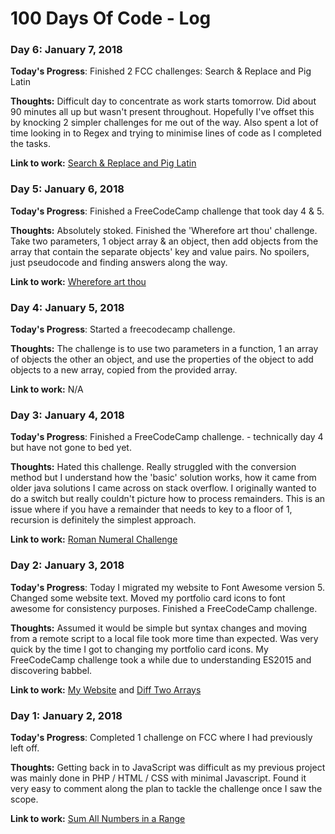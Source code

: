 # 100 Days Of Code - Log

### Day 6: January 7, 2018

**Today's Progress**: Finished 2 FCC challenges: Search & Replace and Pig Latin

**Thoughts:**  Difficult day to concentrate as work starts tomorrow. Did about 90 minutes all up but wasn't present throughout. Hopefully I've offset this by knocking 2 simpler challenges for me out of the way. Also spent a lot of time looking in to Regex and trying to minimise lines of code as I completed the tasks.

**Link to work:** [Search & Replace and Pig Latin](https://www.freecodecamp.org/watsondr)

### Day 5: January 6, 2018

**Today's Progress**: Finished a FreeCodeCamp challenge that took day 4 & 5.

**Thoughts:**  Absolutely stoked. Finished the 'Wherefore art thou' challenge. Take two parameters, 1 object array & an object, then add objects from the array that contain the separate objects' key and value pairs. No spoilers, just pseudocode and finding answers along the way.

**Link to work:** [Wherefore art thou](https://www.freecodecamp.org/watsondr)

### Day 4: January 5, 2018

**Today's Progress**: Started a freecodecamp challenge.

**Thoughts:**  The challenge is to use two parameters in a function, 1 an array of objects the other an object, and use the properties of the object to add objects to a new array, copied from the provided array. 

**Link to work:** N/A

### Day 3: January 4, 2018

**Today's Progress**: Finished a FreeCodeCamp challenge. - technically day 4 but have not gone to bed yet.

**Thoughts:**  Hated this challenge. Really struggled with the conversion method but I understand how the 'basic' solution works, how it came from older java solutions I came across on stack overflow. I originally wanted to do a switch but really couldn't picture how to process remainders. This is an issue where if you have a remainder that needs to key to a floor of 1, recursion is definitely the simplest approach.

**Link to work:** [Roman Numeral Challenge](https://goo.gl/gE9cok)

### Day 2: January 3, 2018

**Today's Progress**:  Today I migrated my website to Font Awesome version 5. Changed some website text. Moved my portfolio card icons to font awesome for consistency purposes. Finished a FreeCodeCamp challenge.

**Thoughts:**  Assumed it would be simple but syntax changes and moving from a remote script to a local file took more time than expected. Was very quick by the time I got to changing my portfolio card icons. My FreeCodeCamp challenge took a while due to understanding ES2015 and discovering babbel.

**Link to work:** [My Website](http://csinclair.me) and [Diff Two Arrays](https://goo.gl/y7ovnQ)

### Day 1: January 2, 2018

**Today's Progress**: Completed 1 challenge on FCC where I had previously left off.

**Thoughts:** Getting back in to JavaScript was difficult as my previous project was mainly done in PHP / HTML / CSS with minimal Javascript. Found it very easy to comment along the plan to tackle the challenge once I saw the scope.

**Link to work:** [Sum All Numbers in a Range](https://goo.gl/SKfXja)
	